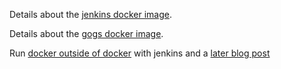 
Details about the [jenkins docker image](https://github.com/jenkinsci/docker/blob/master/README.md).

Details about the [gogs docker image](https://github.com/gogs/gogs/tree/master/docker).


Run [docker outside of docker](https://container-solutions.com/running-docker-in-jenkins-in-docker/) with jenkins and a [later blog post](https://getintodevops.com/blog/the-simple-way-to-run-docker-in-docker-for-ci)